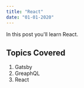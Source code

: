 ```yaml
---
title: "React"
date: "01-01-2020"
---
```

In this post you'll learn React.

## Topics Covered
1. Gatsby
2. GreaphQL
3. React